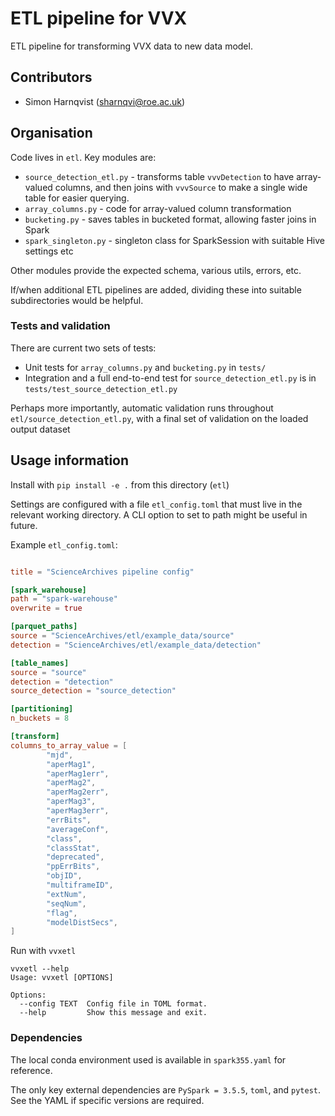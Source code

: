 # ETL pipeline for VVX

ETL pipeline for transforming VVX data to new data model. 

## Contributors
* Simon Harnqvist (sharnqvi@roe.ac.uk)

## Organisation
Code lives in `etl`. Key modules are:
* `source_detection_etl.py` - transforms table `vvvDetection` to have array-valued columns, and then joins with `vvvSource` to make a single wide table for easier querying.
* `array_columns.py` - code for array-valued column transformation
* `bucketing.py` - saves tables in bucketed format, allowing faster joins in Spark
* `spark_singleton.py` - singleton class for SparkSession with suitable Hive settings etc

Other modules provide the expected schema, various utils, errors, etc.

If/when additional ETL pipelines are added, dividing these into suitable subdirectories would be helpful.

### Tests and validation

There are current two sets of tests:
* Unit tests for `array_columns.py` and `bucketing.py` in `tests/`
* Integration and a full end-to-end test for `source_detection_etl.py` is in `tests/test_source_detection_etl.py`

Perhaps more importantly, automatic validation runs throughout `etl/source_detection_etl.py`, with a final set of validation on the loaded output dataset

## Usage information

Install with `pip install -e .` from this directory (`etl`)

Settings are configured with a file `etl_config.toml` that must live in the relevant working directory. A CLI option to set to path might be useful in future.

Example `etl_config.toml`:
```toml

title = "ScienceArchives pipeline config"

[spark_warehouse]
path = "spark-warehouse"
overwrite = true

[parquet_paths]
source = "ScienceArchives/etl/example_data/source"
detection = "ScienceArchives/etl/example_data/detection"

[table_names]
source = "source"
detection = "detection"
source_detection = "source_detection"

[partitioning]
n_buckets = 8

[transform]
columns_to_array_value = [
        "mjd",
        "aperMag1",
        "aperMag1err",
        "aperMag2",
        "aperMag2err",
        "aperMag3",
        "aperMag3err",
        "errBits",
        "averageConf",
        "class",
        "classStat",
        "deprecated",
        "ppErrBits",
        "objID",
        "multiframeID",
        "extNum",
        "seqNum",
        "flag",
        "modelDistSecs",
]
```

Run with `vvxetl`
```
vvxetl --help
Usage: vvxetl [OPTIONS]

Options:
  --config TEXT  Config file in TOML format.
  --help         Show this message and exit.

```

### Dependencies

The local conda environment used is available in `spark355.yaml` for reference.

The only key external dependencies are `PySpark = 3.5.5`, `toml`, and `pytest`. See the YAML if specific versions are required.
